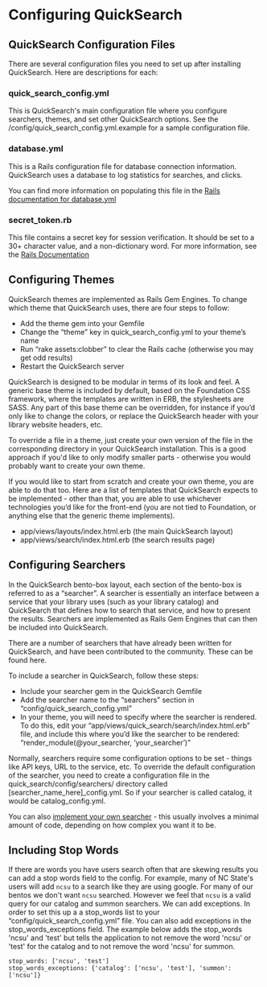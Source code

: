 # Configuring QuickSearch

## QuickSearch Configuration Files

There are several configuration files you need to set up after
installing QuickSearch. Here are descriptions for each:

### quick_search_config.yml

This is QuickSearch's main configuration file where you configure
searchers, themes, and set other QuickSearch options. See the
/config/quick_search_config.yml.example for a sample configuration file.

### database.yml

This is a Rails configuration file for database connection information.
QuickSearch uses a database to log statistics for searches, and clicks.

You can find more information on populating this file in the [Rails
documentation for database.yml](http://guides.rubyonrails.org/configuring.html#configuring-a-database)

### secret_token.rb

This file contains a secret key for session verification. It should be
set to a 30+ character value, and a non-dictionary word. For more
information, see the [Rails Documentation](http://guides.rubyonrails.org/v4.1/security.html#session-storage)

## Configuring Themes

QuickSearch themes are implemented as Rails Gem Engines. To change which theme that QuickSearch uses, there are four steps to follow:

- Add the theme gem into your Gemfile
- Change the “theme” key in quick_search_config.yml to your theme’s name
- Run “rake assets:clobber” to clear the Rails cache (otherwise you may get odd results)
- Restart the QuickSearch server

QuickSearch is designed to be modular in terms of its look and feel. A generic base theme is included by default, based on the Foundation CSS framework, where the templates are written in ERB, the stylesheets are SASS. Any part of this base theme can be overridden, for instance if you’d only like to change the colors, or replace the QuickSearch header with your library website headers, etc.

To override a file in a theme, just create your own version of the file
in the corresponding directory in your QuickSearch installation. This is
a good approach if you'd like to only modify smaller parts - otherwise
you would probably want to create your own theme.

If you would like to start from scratch and create your own theme, you are able to do that too. Here are a list of templates that QuickSearch expects to be implemented - other than that, you are able to use whichever technologies you’d like for the front-end (you are not tied to Foundation, or anything else that the generic theme implements).

- app/views/layouts/index.html.erb (the main QuickSearch layout)
- app/views/search/index.html.erb (the search results page)

## Configuring Searchers

In the QuickSearch bento-box layout, each section of the bento-box is referred to as a “searcher”. A searcher is essentially an interface between a service that your library uses (such as your library catalog) and QuickSearch that defines how to search that service, and how to present the results. Searchers are implemented as Rails Gem Engines that can then be included into QuickSearch.

There are a number of searchers that have already been written for QuickSearch, and have been contributed to the community. These can be found here.

To include a searcher in QuickSearch, follow these steps:

- Include your searcher gem in the QuickSearch Gemfile
- Add the searcher name to the “searchers” section in “config/quick_search_config.yml”
- In your theme, you will need to specify where the searcher is rendered. To do this, edit your “app/views/quick_search/search/index.html.erb” file, and include this where you’d like the searcher to be rendered: “render_module(@your_searcher, ‘your_searcher’)”

Normally, searchers require some configuration options to be set -
things like API keys, URL to the service, etc. To override the default
configuration of the searcher, you need to create a configuration file in
the quick_search/config/searchers/ directory called [searcher_name_here]_config.yml.
So if your searcher is called catalog, it would be catalog_config.yml.

You can also [implement your own searcher](customizing_searchers.md) - this usually involves a minimal amount of code, depending on how complex you want it to be.

## Including Stop Words

If there are words you have users search often that are skewing results you can add a stop words field to the config. For example, many of NC State's users will add `ncsu` to a search like they are using google. For many of our bentos we don't want `ncsu` searched. However we feel that `ncsu` is a valid query for our catalog and summon searchers. We can add exceptions. In order to set this up a a stop_words list to your “config/quick_search_config.yml” file. You can also add exceptions in the stop_words_exceptions field. The example below adds the stop_words 'ncsu' and 'test' but tells the application to not remove the word 'ncsu' or 'test' for the catalog and to not remove the word 'ncsu' for summon.

```
stop_words: ['ncsu', 'test']
stop_words_exceptions: {'catalog': ['ncsu', 'test'], 'summon': ['ncsu']}
```